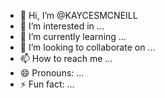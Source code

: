 - 👋 Hi, I’m @KAYCESMCNEILL
- 👀 I’m interested in ...
- 🌱 I’m currently learning ...
- 💞️ I’m looking to collaborate on ...
- 📫 How to reach me ...
- 😄 Pronouns: ...
- ⚡ Fun fact: ...

<!---
KAYCESMCNEILL/KAYCESMCNEILL is a ✨ special ✨ repository because its `README.md` (this file) appears on your GitHub profile.
You can click the Preview link to take a look at your changes.
--->
